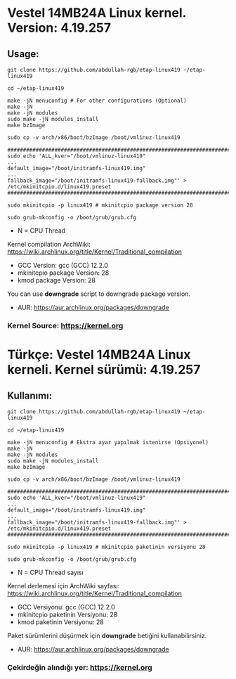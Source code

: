 # Vestel 14MB24A Linux kernel. Version: 4.19.257

## Usage:

```shell
git clone https://github.com/abdullah-rgb/etap-linux419 ~/etap-linux419

cd ~/etap-linux419

make -jN menuconfig # For other configurations (Optional)
make -jN
make -jN modules
sudo make -jN modules_install
make bzImage

sudo cp -v arch/x86/boot/bzImage /boot/vmlinuz-linux419

###########################################################################################
sudo echo 'ALL_kver="/boot/vmlinuz-linux419"
...
default_image="/boot/initramfs-linux419.img"
...
fallback_image="/boot/initramfs-linux419-fallback.img"' > /etc/mkinitcpio.d/linux419.preset
###########################################################################################

sudo mkinitcpio -p linux419 # mkinitcpio package version 28

sudo grub-mkconfig -o /boot/grub/grub.cfg
```

* N = CPU Thread

Kernel compilation ArchWiki: https://wiki.archlinux.org/title/Kernel/Traditional_compilation

* GCC Version: gcc (GCC) 12.2.0
* mkinitcpio package Version: 28
* kmod package Version: 28

You can use **downgrade** script to downgrade package version.
* AUR: https://aur.archlinux.org/packages/downgrade

### Kernel Source: https://kernel.org

# Türkçe: Vestel 14MB24A Linux kerneli. Kernel sürümü: 4.19.257

## Kullanımı:

```shell
git clone https://github.com/abdullah-rgb/etap-linux419 ~/etap-linux419

cd ~/etap-linux419

make -jN menuconfig # Ekstra ayar yapılmak istenirse (Opsiyonel)
make -jN
make -jN modules
sudo make -jN modules_install
make bzImage

sudo cp -v arch/x86/boot/bzImage /boot/vmlinuz-linux419

###########################################################################################
sudo echo 'ALL_kver="/boot/vmlinuz-linux419"
...
default_image="/boot/initramfs-linux419.img"
...
fallback_image="/boot/initramfs-linux419-fallback.img"' > /etc/mkinitcpio.d/linux419.preset
###########################################################################################

sudo mkinitcpio -p linux419 # mkinitcpio paketinin versiyonu 28

sudo grub-mkconfig -o /boot/grub/grub.cfg
```

* N = CPU Thread sayısı

Kernel derlemesi için ArchWiki sayfası: https://wiki.archlinux.org/title/Kernel/Traditional_compilation

* GCC Versiyonu: gcc (GCC) 12.2.0
* mkinitcpio paketinin Versiyonu: 28
* kmod paketinin Versiyonu: 28

Paket sürümlerini düşürmek için **downgrade** betiğini kullanabilirsiniz.
* AUR: https://aur.archlinux.org/packages/downgrade

### Çekirdeğin alındığı yer: https://kernel.org

